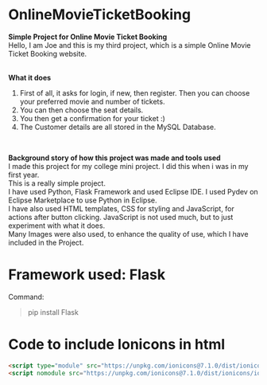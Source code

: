 # OnlineMovieTicketBooking
**Simple Project for Online Movie Ticket Booking** <br>
Hello, I am Joe and this is my third project, which is a simple Online Movie Ticket Booking website. <br> <br>

**What it does** <br>
1) First of all, it asks for login, if new, then register. Then you can choose your preferred movie and number of tickets. <br>
2) You can then choose the seat details. <br>
3) You then get a confirmation for your ticket :) <br>
4) The Customer details are all stored in the MySQL Database. <br>
<br>

**Background story of how this project was made and tools used** <br>
I made this project for my college mini project. I did this when i was in my first year.<br>
This is a really simple project. <br>
I have used Python, Flask Framework and used Eclipse IDE. I used Pydev on Eclipse Marketplace to use Python in Eclipse. <br>
I have also used HTML templates, CSS for styling and JavaScript, for actions after button clicking. JavaScript is not used much, but to just experiment with what it does. <br>
Many Images were also used, to enhance the quality of use, which I have included in the Project.

# Framework used: Flask <br>
Command:
> pip install Flask

# Code to include Ionicons in html <br>
```html
<script type="module" src="https://unpkg.com/ionicons@7.1.0/dist/ionicons/ionicons.esm.js"></script>
<script nomodule src="https://unpkg.com/ionicons@7.1.0/dist/ionicons/ionicons.js"></script>
```



